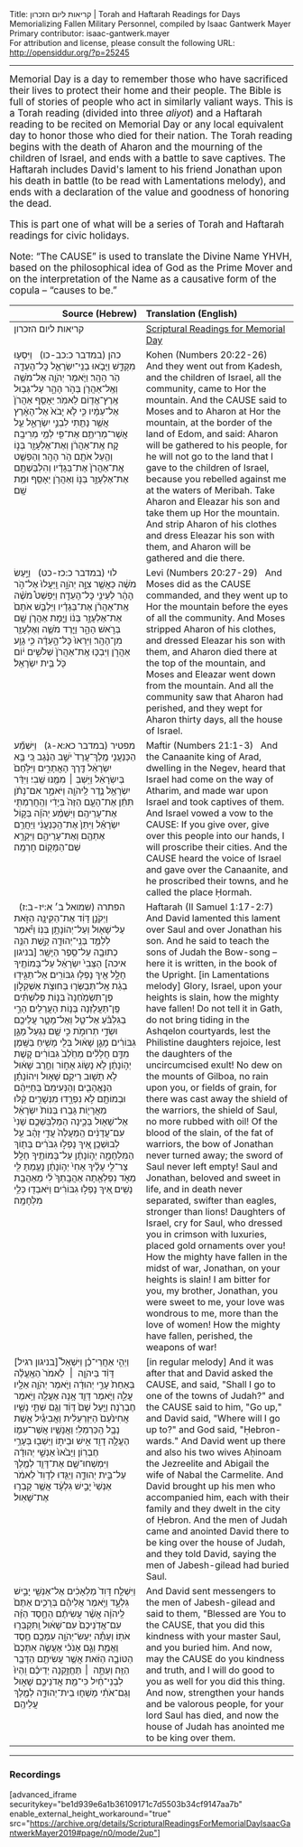 <html>
<head></head>
<body>
Title: קריאות ליום הזכרון | Torah and Haftarah Readings for Days Memorializing Fallen Military Personnel, compiled by Isaac Gantwerk Mayer<br />
Primary contributor: isaac-gantwerk.mayer<br />
For attribution and license, please consult the following URL: <a href="http://opensiddur.org/?p=25245">http://opensiddur.org/?p=25245</a>
<p />
<hr />

<div class="english" style="font-size: 1.2em;">
Memorial Day is a day to remember those who have sacrificed their lives to protect their home and their people. The Bible is full of stories of people who act in similarly valiant ways. This is a Torah reading (divided into three <em>aliyot</em>) and a Haftarah reading to be recited on Memorial Day or any local equivalent day to honor those who died for their nation. The Torah reading begins with the death of Aharon and the mourning of the children of Israel, and ends with a battle to save captives. The Haftarah includes David's lament to his friend Jonathan upon his death in battle (to be read with Lamentations melody), and ends with a declaration of the value and goodness of honoring the dead.

This is part one of what will be a series of Torah and Haftarah readings for civic holidays.

Note: “The CAUSE” is used to translate the Divine Name YHVH, based on the philosophical idea of God as the Prime Mover and on the interpretation of the Name as a causative form of the copula – “causes to be.”
</div>

<table style="margin-left: auto;margin-right: auto;" class="draggable">
<thead><tr><th id="x" style="text-align: right;">Source (Hebrew)</th><th style="text-align: left;">Translation (English)</th></tr></thead>
<tbody>
<tr><td style="vertical-align:top;" width="46%">
<div class="liturgy"><span lang="he">
קריאות ליום הזכרון 
</span></div></td>
 
<td style="vertical-align:top;" width="53%">
<div class="english">
<u>Scriptural Readings for Memorial Day</u>
</div></td></tr>


<tr><td style="vertical-align:top;" width="46%">
<div class="liturgy"><span lang="he">
כהן (במדבר כ:כב-כו)‏
&nbsp;
 וַיִּסְע֖וּ מִקָּדֵ֑שׁ וַיָּבֹ֧אוּ בְנֵֽי־יִשְׂרָאֵ֛ל כׇּל־הָעֵדָ֖ה הֹ֥ר הָהָֽר׃ וַיֹּ֧אמֶר יְהֹוָ֛ה אֶל־מֹשֶׁ֥ה וְאֶֽל־אַהֲרֹ֖ן בְּהֹ֣ר הָהָ֑ר עַל־גְּב֥וּל אֶֽרֶץ־אֱד֖וֹם לֵאמֹֽר׃ יֵאָסֵ֤ף אַהֲרֹן֙ אֶל־עַמָּ֔יו כִּ֣י לֹ֤א יָבֹא֙ אֶל־הָאָ֔רֶץ אֲשֶׁ֥ר נָתַ֖תִּי לִבְנֵ֣י יִשְׂרָאֵ֑ל עַ֛ל אֲשֶׁר־מְרִיתֶ֥ם אֶת־פִּ֖י לְמֵ֥י מְרִיבָֽה׃ קַ֚ח אֶֽת־אַהֲרֹ֔ן וְאֶת־אֶלְעָזָ֖ר בְּנ֑וֹ וְהַ֥עַל אֹתָ֖ם הֹ֥ר הָהָֽר׃ וְהַפְשֵׁ֤ט אֶֽת־אַהֲרֹן֙ אֶת־בְּגָדָ֔יו וְהִלְבַּשְׁתָּ֖ם אֶת־אֶלְעָזָ֣ר בְּנ֑וֹ וְאַהֲרֹ֥ן יֵאָסֵ֖ף וּמֵ֥ת שָֽׁם׃
</span></div></td>
 
<td style="vertical-align:top;" width="53%">
<div class="english">
Kohen (Numbers 20:22-26) 
&nbsp;
And they went out from Ḳadesh, and the children of Israel, all the community, came to Hor the mountain. And the CAUSE said to Moses and to Aharon at Hor the mountain, at the border of the land of Edom, and said: Aharon will be gathered to his people, for he will not go to the land that I gave to the children of Israel, because you rebelled against me at the waters of Meribah. Take Aharon and Eleazar his son and take them up Hor the mountain. And strip Aharon of his clothes and dress Eleazar his son with them, and Aharon will be gathered and die there.
</div></td></tr>


<tr><td style="vertical-align:top;" width="46%">
<div class="liturgy"><span lang="he">
לוי (במדבר כ:כז-כט)‏
&nbsp;
 וַיַּ֣עַשׂ מֹשֶׁ֔ה כַּאֲשֶׁ֖ר צִוָּ֣ה יְהֹוָ֑ה וַֽיַּעֲלוּ֙ אֶל־הֹ֣ר הָהָ֔ר לְעֵינֵ֖י כׇּל־הָעֵדָֽה׃ וַיַּפְשֵׁט֩ מֹשֶׁ֨ה אֶֽת־אַהֲרֹ֜ן אֶת־בְּגָדָ֗יו וַיַּלְבֵּ֤שׁ אֹתָם֙ אֶת־אֶלְעָזָ֣ר בְּנ֔וֹ וַיָּ֧מׇת אַהֲרֹ֛ן שָׁ֖ם בְּרֹ֣אשׁ הָהָ֑ר וַיֵּ֧רֶד מֹשֶׁ֛ה וְאֶלְעָזָ֖ר מִן־הָהָֽר׃ וַיִּרְאוּ֙ כׇּל־הָ֣עֵדָ֔ה כִּ֥י גָוַ֖ע אַהֲרֹ֑ן וַיִּבְכּ֤וּ אֶֽת־אַהֲרֹן֙ שְׁלֹשִׁ֣ים י֔וֹם כֹּ֖ל בֵּ֥ית יִשְׂרָאֵֽל׃
</span></div></td>
 
<td style="vertical-align:top;" width="53%">
<div class="english">
Levi (Numbers 20:27-29) 
&nbsp;
And Moses did as the CAUSE commanded, and they went up to Hor the mountain before the eyes of all the community. And Moses stripped Aharon of his clothes, and dressed Eleazar his son with them, and Aharon died there at the top of the mountain, and Moses and Eleazar went down from the mountain. And all the community saw that Aharon had perished, and they wept for Aharon thirty days, all the house of Israel.
</div></td></tr>


<tr><td style="vertical-align:top;" width="46%">
<div class="liturgy"><span lang="he">
מפטיר (במדבר כא:א-ג)‏
&nbsp;
 וַיִּשְׁמַ֞ע הַכְּנַעֲנִ֤י מֶֽלֶךְ־עֲרָד֙ יֹשֵׁ֣ב הַנֶּ֔גֶב כִּ֚י בָּ֣א יִשְׂרָאֵ֔ל דֶּ֖רֶךְ הָאֲתָרִ֑ים וַיִּלָּ֙חֶם֙ בְּיִשְׂרָאֵ֔ל וַיִּ֥שְׁבְּ ׀ מִמֶּ֖נּוּ שֶֽׁבִי׃ וַיִּדַּ֨ר יִשְׂרָאֵ֥ל נֶ֛דֶר לַֽיהֹוָ֖ה וַיֹּאמַ֑ר אִם־נָתֹ֨ן תִּתֵּ֜ן אֶת־הָעָ֤ם הַזֶּה֙ בְּיָדִ֔י וְהַֽחֲרַמְתִּ֖י אֶת־עָרֵיהֶֽם׃ וַיִּשְׁמַ֨ע יְהֹוָ֜ה בְּק֣וֹל יִשְׂרָאֵ֗ל וַיִּתֵּן֙ אֶת־הַֽכְּנַעֲנִ֔י וַיַּחֲרֵ֥ם אֶתְהֶ֖ם וְאֶת־עָרֵיהֶ֑ם וַיִּקְרָ֥א שֵׁם־הַמָּק֖וֹם חׇרְמָֽה׃
</span></div></td>
 
<td style="vertical-align:top;" width="53%">
<div class="english">
Maftir (Numbers 21:1-3) 
&nbsp;
And the Canaanite king of Arad, dwelling in the Negev, heard that Israel had come on the way of Atharim, and made war upon Israel and took captives of them. And Israel vowed a vow to the CAUSE: If you give over, give over this people into our hands, I will proscribe their cities. And the CAUSE heard the voice of Israel and gave over the Canaanite, and he proscribed their towns, and he called the place Ḥormah.
</div></td></tr>


<tr><td style="vertical-align:top;" width="46%">
<div class="liturgy"><span lang="he">
הפתרה (שמואל ב׳ א:יז-ב:ז)‏
&nbsp;
וַיְקֹנֵ֣ן דָּוִ֔ד אֶת־הַקִּינָ֖ה הַזֹּ֑את עַל־שָׁא֖וּל וְעַל־יְהוֹנָתָ֥ן בְּנֽוֹ׃ וַיֹּ֕אמֶר לְלַמֵּ֥ד בְּנֵֽי־יְהוּדָ֖ה קָ֑שֶׁת הִנֵּ֥ה כְתוּבָ֖ה עַל־סֵ֥פֶר הַיָּשָֽׁר׃ <span class="instruction">[בניגון איכה]</span> הַצְּבִי֙ יִשְׂרָאֵ֔ל עַל־בָּמוֹתֶ֖יךָ חָלָ֑ל אֵ֖יךְ נָפְל֥וּ גִבּוֹרִֽים׃ אַל־תַּגִּ֣ידֽוּ בְגַ֔ת אַֽל־תְּבַשְּׂר֖וּ בְּחוּצֹ֣ת אַשְׁקְל֑וֹן פֶּן־תִּשְׂמַ֙חְנָה֙ בְּנ֣וֹת פְּלִשְׁתִּ֔ים פֶּֽן־תַּעֲלֹ֖זְנָה בְּנ֥וֹת הָעֲרֵלִֽים׃ הָרֵ֣י בַגִּלְבֹּ֗עַ אַל־טַ֧ל וְאַל־מָטָ֛ר עֲלֵיכֶ֖ם וּשְׂדֵ֣י תְרוּמֹ֑ת כִּ֣י שָׁ֤ם נִגְעַל֙ מָגֵ֣ן גִּבּוֹרִ֔ים מָגֵ֣ן שָׁא֔וּל בְּלִ֖י מָשִׁ֥יחַ בַּשָּֽׁמֶן׃ מִדַּ֣ם חֲלָלִ֗ים מֵחֵ֙לֶב֙ גִּבּוֹרִ֔ים קֶ֚שֶׁת יְה֣וֹנָתָ֔ן לֹ֥א נָשׂ֖וֹג אָח֑וֹר וְחֶ֣רֶב שָׁא֔וּל לֹ֥א תָשׁ֖וּב רֵיקָֽם׃ שָׁא֣וּל וִיהוֹנָתָ֗ן הַנֶּאֱהָבִ֤ים וְהַנְּעִימִם֙ בְּחַיֵּיהֶ֔ם וּבְמוֹתָ֖ם לֹ֣א נִפְרָ֑דוּ מִנְּשָׁרִ֣ים קַ֔לּוּ מֵאֲרָי֖וֹת גָּבֵֽרוּ׃ בְּנוֹת֙ יִשְׂרָאֵ֔ל אֶל־שָׁא֖וּל בְּכֶ֑ינָה הַמַּלְבִּֽשְׁכֶ֤ם שָׁנִי֙ עִם־עֲדָנִ֔ים הַֽמַּעֲלֶה֙ עֲדִ֣י זָהָ֔ב עַ֖ל לְבוּשְׁכֶֽן׃ אֵ֚יךְ נָפְל֣וּ גִבֹּרִ֔ים בְּת֖וֹךְ הַמִּלְחָמָ֑ה יְה֣וֹנָתָ֔ן עַל־בָּמוֹתֶ֖יךָ חָלָֽל׃ צַר־לִ֣י עָלֶ֗יךָ אָחִי֙ יְה֣וֹנָתָ֔ן נָעַ֥מְתָּ לִּ֖י מְאֹ֑ד נִפְלְאַ֤תָה אַהֲבָֽתְךָ֙ לִ֔י מֵאַהֲבַ֖ת נָשִֽׁים׃ אֵ֚יךְ נָפְל֣וּ גִבּוֹרִ֔ים וַיֹּאבְד֖וּ כְּלֵ֥י מִלְחָמָֽה׃
</span></div></td>
 
<td style="vertical-align:top;" width="53%">
<div class="english">
Haftarah (II Samuel 1:17-2:7)
&nbsp;
And David lamented this lament over Saul and over Jonathan his son. And he said to teach the sons of Judah the Bow-song – here it is written, in the book of the Upright. <span class="instruction">[in Lamentations melody]</span> Glory, Israel, upon your heights is slain, how the mighty have fallen! Do not tell it in Gath, do not bring tiding in the Ashqelon courtyards, lest the Philistine daughters rejoice, lest the daughters of the uncircumcised exult! No dew on the mounts of Gilboa, no rain upon you, or fields of grain, for there was cast away the shield of the warriors, the shield of Saul, no more rubbed with oil! Of the blood of the slain, of the fat of warriors, the bow of Jonathan never turned away; the sword of Saul never left empty! Saul and Jonathan, beloved and sweet in life, and in death never separated, swifter than eagles, stronger than lions! Daughters of Israel, cry for Saul, who dressed you in crimson with luxuries, placed gold ornaments over you! How the mighty have fallen in the midst of war, Jonathan, on your heights is slain! I am bitter for you, my brother, Jonathan, you were sweet to me, your love was wondrous to me, more than the love of women! How the mighty have fallen, perished, the weapons of war!
</div></td></tr>


<tr><td style="vertical-align:top;" width="46%">
<div class="liturgy"><span lang="he">
<span class="instruction">[בניגון רגיל]</span> וַיְהִ֣י אַחֲרֵי־כֵ֗ן וַיִּשְׁאַל֩ דָּוִ֨ד בַּיהֹוָ֤ה  ׀  לֵאמֹר֙ הַאֶֽעֱלֶ֗ה בְּאַחַת֙ עָרֵ֣י יְהוּדָ֔ה וַיֹּ֧אמֶר יְהֹוָ֛ה אֵלָ֖יו עֲלֵ֑ה וַיֹּ֧אמֶר דָּוִ֛ד אָ֥נָה אֶעֱלֶ֖ה וַיֹּ֥אמֶר חֶבְרֹֽנָה׃ וַיַּ֤עַל שָׁם֙ דָּוִ֔ד וְגַ֖ם שְׁתֵּ֣י נָשָׁ֑יו אֲחִינֹ֙עַם֙ הַיִּזְרְעֵלִ֔ית וַאֲבִיגַ֕יִל אֵ֖שֶׁת נָבָ֥ל הַֽכַּרְמְלִֽי׃ וַאֲנָשָׁ֧יו אֲשֶׁר־עִמּ֛וֹ הֶעֱלָ֥ה דָוִ֖ד אִ֣ישׁ וּבֵית֑וֹ וַיֵּשְׁב֖וּ בְּעָרֵ֥י חֶבְרֽוֹן׃ וַיָּבֹ֙אוּ֙ אַנְשֵׁ֣י יְהוּדָ֔ה וַיִּמְשְׁחוּ־שָׁ֧ם אֶת־דָּוִ֛ד לְמֶ֖לֶךְ עַל־בֵּ֣ית יְהוּדָ֑ה וַיַּגִּ֤דוּ לְדָוִד֙ לֵאמֹ֔ר אַנְשֵׁי֙ יָבֵ֣ישׁ גִּלְעָ֔ד אֲשֶׁ֥ר קָבְר֖וּ אֶת־שָׁאֽוּל׃ 
</span></div></td>
 
<td style="vertical-align:top;" width="53%">
<div class="english">
<span class="instruction">[in regular melody]</span> And it was after that and David asked the CAUSE, and said, "Shall I go to one of the towns of Judah?" and the CAUSE said to him, "Go up," and David said, "Where will I go up to?" and God said, "Ḥebron-wards." And David went up there and also his two wives Aḥinoam the Jezreelite and Abigail the wife of Nabal the Carmelite. And David brought up his men who accompanied him, each with their family and they dwelt in the city of Ḥebron. And the men of Judah came and anointed David there to be king over the house of Judah, and they told David, saying the men of Jabesh-gilead had buried Saul.
</div></td></tr>


<tr><td style="vertical-align:top;" width="46%">
<div class="liturgy"><span lang="he">
וַיִּשְׁלַ֤ח דָּוִד֙ מַלְאָכִ֔ים אֶל־אַנְשֵׁ֖י יָבֵ֣ישׁ גִּלְעָ֑ד וַיֹּ֣אמֶר אֲלֵיהֶ֗ם בְּרֻכִ֤ים אַתֶּם֙ לַֽיהֹוָ֔ה אֲשֶׁ֨ר עֲשִׂיתֶ֜ם הַחֶ֣סֶד הַזֶּ֗ה עִם־אֲדֹֽנֵיכֶם֙ עִם־שָׁא֔וּל וַֽתִּקְבְּר֖וּ אֹתֽוֹ׃ וְעַתָּ֕ה יַעַשׂ־יְהֹוָ֥ה עִמָּכֶ֖ם חֶ֣סֶד וֶאֱמֶ֑ת וְגַ֣ם אָנֹכִ֗י אֶעֱשֶׂ֤ה אִתְּכֶם֙ הַטּוֹבָ֣ה הַזֹּ֔את אֲשֶׁ֥ר עֲשִׂיתֶ֖ם הַדָּבָ֥ר הַזֶּֽה׃ וְעַתָּ֣ה  ׀ תֶּחֱזַ֣קְנָה יְדֵיכֶ֗ם וִֽהְיוּ֙ לִבְנֵי־חַ֔יִל כִּי־מֵ֖ת אֲדֹנֵיכֶ֣ם שָׁא֑וּל וְגַם־אֹתִ֗י מָשְׁח֧וּ בֵית־יְהוּדָ֛ה לְמֶ֖לֶךְ עֲלֵיהֶֽם׃ 
</span></div></td>
 
<td style="vertical-align:top;" width="53%">
<div class="english">
And David sent messengers to the men of Jabesh-gilead and said to them, "Blessed are You to the CAUSE, that you did this kindness with your master Saul, and you buried him. And now, may the CAUSE do you kindness and truth, and I will do good to you as well for you did this thing. And now, strengthen your hands and be valorous people, for your lord Saul has died, and now the house of Judah has anointed me to be king over them.
</div></td></tr>
</tbody></table>

<hr />

<h3>Recordings</h3>

[advanced_iframe securitykey="be1d939e6a1b36109171c7d5503b34cf9147aa7b" enable_external_height_workaround="true" src="https://archive.org/details/ScripturalReadingsForMemorialDayIsaacGantwerkMayer2019#page/n0/mode/2up"]
</body>
</html>
